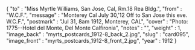{
  "to" : "Miss Myrtle Williams, San Jose, Cal, Rm.18 Rea Bldg.",
  "from" : "W.C.F.",
  "message" : "Monterey Cal July 30,'12 Off to San Jose this eve. W.C.F.",
  "postmark" : "Jul 31, 8am 1912, Monterey, CAL",
  "cover" : "Photo: 1775--Hotel del Monte, Del Monte Calfironia",
  "notes" : "",
  "weight" : 1,
  "image_back" : "myrts_postcards_1912-8_back_2.jpg",
  "slug" : "card095",
  "image_front" : "myrts_postcards_1912-8_front_2.jpg",
  "year" : 1912
}
